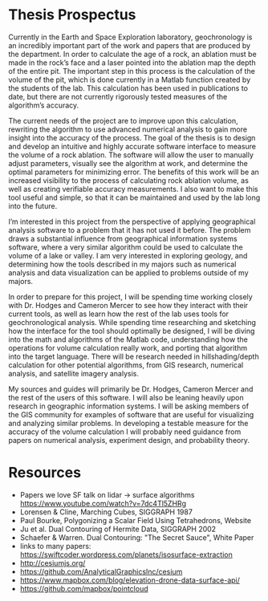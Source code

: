 # Thesis Prospectus
Currently in the Earth and Space Exploration laboratory, geochronology is an incredibly important part of the work and papers that are produced by the department. In order to calculate the age of a rock, an ablation must be made in the rock’s face and a laser pointed into the ablation map the depth of the entire pit. The important step in this process is the calculation of the volume of the pit, which is done currently in a Matlab function created by the students of the lab. This calculation has been used in publications to date, but there are not currently rigorously tested measures of the algorithm’s accuracy.

The current needs of the project are to improve upon this calculation, rewriting the algorithm to use advanced numerical analysis to gain more insight into the accuracy of the process. The goal of the thesis is to design and develop an intuitive and highly accurate software interface to measure the volume of a rock ablation. The software will allow the user to manually adjust parameters, visually see the algorithm at work, and determine the optimal parameters for minimizing error. The benefits of this work will be an increased visibility to the process of calculating rock ablation volume, as well as creating verifiable accuracy measurements. I also want to make this tool useful and simple, so that it can be maintained and used by the lab long into the future.

I’m interested in this project from the perspective of applying geographical analysis software to a problem that it has not used it before. The problem draws a substantial influence from geographical information systems software, where a very similar algorithm could be used to calculate the volume of a lake or valley. I am very interested in exploring geology, and determining how the tools described in my majors such as numerical analysis and data visualization can be applied to problems outside of my majors.

In order to prepare for this project, I will be spending time working closely with Dr. Hodges and Cameron Mercer to see how they interact with their current tools, as well as learn how the rest of the lab uses tools for geochronological analysis. While spending time researching and sketching how the interface for the tool should optimally be designed, I will be diving into the math and algorithms of the Matlab code, understanding how the operations for volume calculation really work, and porting that algorithm into the target language. There will be research needed in hillshading/depth calculation for other potential algorithms, from GIS research, numerical analysis, and satellite imagery analysis.

My sources and guides will primarily be Dr. Hodges, Cameron Mercer and the rest of the users of this software. I will also be leaning heavily upon research in geographic information systems. I will be asking members of the GIS community for examples of software that are useful for visualizing and analyzing similar problems. In developing a testable measure for the accuracy of the volume calculation I will probably need guidance from papers on numerical analysis, experiment design, and probability theory.

# Resources

- Papers we love SF talk on lidar -> surface algorithms https://www.youtube.com/watch?v=7dc4Tl5ZHRg
- Lorensen & Cline, Marching Cubes, SIGGRAPH 1987
- Paul Bourke, Polygonizing a Scalar Field Using Tetrahedrons, Website
- Ju et al. Dual Contouring of Hermite Data, SIGGRAPH 2002
- Schaefer & Warren. Dual Contouring: "The Secret Sauce", White Paper
- links to many papers: https://swiftcoder.wordpress.com/planets/isosurface-extraction
- http://cesiumjs.org/
- https://github.com/AnalyticalGraphicsInc/cesium
- https://www.mapbox.com/blog/elevation-drone-data-surface-api/
- https://github.com/mapbox/pointcloud
